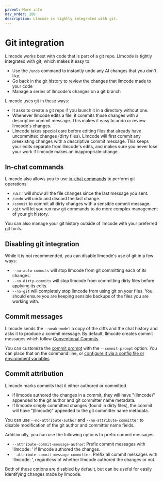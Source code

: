 ```yaml
---
parent: More info
nav_order: 100
description: Llmcode is tightly integrated with git.
---
```


# Git integration

Llmcode works best with code that is part of a git repo.
Llmcode is tightly integrated with git, which makes it easy to:

  - Use the `/undo` command to instantly undo any AI changes that you don't like.
  - Go back in the git history to review the changes that llmcode made to your code
  - Manage a series of llmcode's changes on a git branch

Llmcode uses git in these ways:

- It asks to create a git repo if you launch it in a directory without one.
- Whenever llmcode edits a file, it commits those changes with a descriptive commit message. This makes it easy to undo or review llmcode's changes. 
- Llmcode takes special care before editing files that already have uncommitted changes (dirty files). Llmcode will first commit any preexisting changes with a descriptive commit message. 
This keeps your edits separate from llmcode's edits, and makes sure you never lose your work if llmcode makes an inappropriate change.

## In-chat commands

Llmcode also allows you to use 
[in-chat commands](/docs/usage/commands.html)
to perform git operations:

- `/diff` will show all the file changes since the last message you sent.
- `/undo` will undo and discard the last change.
- `/commit` to commit all dirty changes with a sensible commit message.
- `/git` will let you run raw git commands to do more complex management of your git history.

You can also manage your git history outside of llmcode with your preferred git tools.

## Disabling git integration

While it is not recommended, you can disable llmcode's use of git in a few ways:

  - `--no-auto-commits` will stop llmcode from git committing each of its changes.
  - `--no-dirty-commits` will stop llmcode from committing dirty files before applying its edits.
  - `--no-git` will completely stop llmcode from using git on your files. You should ensure you are keeping sensible backups of the files you are working with.

## Commit messages

Llmcode sends the `--weak-model` a copy of the diffs and the chat history
and asks it to produce a commit message.
By default, llmcode creates commit messages which follow
[Conventional Commits](https://www.conventionalcommits.org/en/v1.0.0/).

You can customize the
[commit prompt](https://github.com/khulnasoft/llmcode/blob/main/llmcode/prompts.py#L5)
with the `--commit-prompt` option.
You can place that on the command line, or 
[configure it via a config file or environment variables](https://llmcode.khulnasoft.com/docs/config.html).


## Commit attribution

Llmcode marks commits that it either authored or committed.

- If llmcode authored the changes in a commit, they will have "(llmcode)" appended to the git author and git committer name metadata.
- If llmcode simply committed changes (found in dirty files), the commit will have "(llmcode)" appended to the git committer name metadata.

You can use `--no-attribute-author` and `--no-attribute-committer` to disable
modification of the git author and committer name fields.

Additionally, you can use the following options to prefix commit messages:

- `--attribute-commit-message-author`: Prefix commit messages with 'llmcode: ' if llmcode authored the changes.
- `--attribute-commit-message-committer`: Prefix all commit messages with 'llmcode: ', regardless of whether llmcode authored the changes or not.

Both of these options are disabled by default, but can be useful for easily identifying changes made by llmcode.
